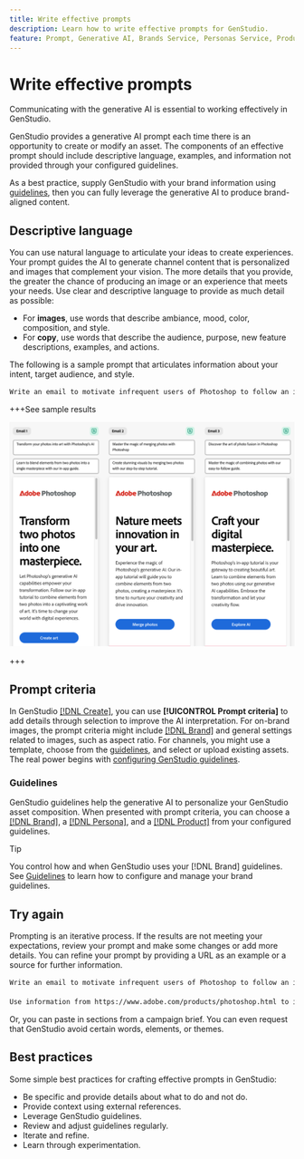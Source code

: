 ```yaml
---
title: Write effective prompts
description: Learn how to write effective prompts for GenStudio.
feature: Prompt, Generative AI, Brands Service, Personas Service, Products Service
---
```


# Write effective prompts

Communicating with the generative AI is essential to working effectively in GenStudio.

GenStudio provides a generative AI prompt each time there is an opportunity to create or modify an asset. The components of an effective prompt should include descriptive language, examples, and information not provided through your configured guidelines.

As a best practice, supply GenStudio with your brand information using [guidelines](./guidelines/overview.md), then you can fully leverage the generative AI to produce brand-aligned content.

## Descriptive language

You can use natural language to articulate your ideas to create experiences. Your prompt guides the AI to generate channel content that is personalized and images that complement your vision. The more details that you provide, the greater the chance of producing an image or an experience that meets your needs. Use clear and descriptive language to provide as much detail as possible:

- For **images**, use words that describe ambiance, mood, color, composition, and style.
- For **copy**, use words that describe the audience, purpose, new feature descriptions, examples, and actions.

The following is a sample prompt that articulates information about your intent, target audience, and style.

```bash
Write an email to motivate infrequent users of Photoshop to follow an in-app tutorial that teaches them to combine elements of two photos into a beautiful work of art. Highlight the generative AI capabilities of Photoshop and use references to natural imagery.
```

+++See sample results

![three generated emails](../assets/sample-email.png)

+++

## Prompt criteria

In GenStudio [[!DNL Create]](./create/overview.md), you can use **[!UICONTROL Prompt criteria]** to add details through selection to improve the AI interpretation. For on-brand images, the prompt criteria might include [[!DNL Brand]](../user-guide/guidelines/brands.md) and general settings related to images, such as aspect ratio. For channels, you might use a template, choose from the [guidelines](/help/user-guide/guidelines/overview.md), and select or upload existing assets. The real power begins with [configuring GenStudio guidelines](/help/user-guide/guidelines/add-guidelines.md).

### Guidelines

GenStudio guidelines help the generative AI to personalize your GenStudio asset composition. When presented with prompt criteria, you can choose a [[!DNL Brand]](./guidelines/brands.md), a [[!DNL Persona]](./guidelines/personas.md), and a [[!DNL Product]](./guidelines/products.md) from your configured guidelines.

>[!TIP]
>
>You control how and when GenStudio uses your [!DNL Brand] guidelines. See [Guidelines](./guidelines/overview.md) to learn how to configure and manage your brand guidelines.

## Try again

Prompting is an iterative process. If the results are not meeting your expectations, review your prompt and make some changes or add more details. You can refine your prompt by providing a URL as an example or a source for further information.

```bash
Write an email to motivate infrequent users of Photoshop to follow an in-app tutorial that teaches them to combine elements of two photos into a beautiful work of art. Highlight the generative AI capabilities of Photoshop and use references to natural imagery.

Use information from https://www.adobe.com/products/photoshop.html to inspire users with the latest features.
```

Or, you can paste in sections from a campaign brief. You can even request that GenStudio avoid certain words, elements, or themes.

## Best practices

Some simple best practices for crafting effective prompts in GenStudio:

- Be specific and provide details about what to do and not do.
- Provide context using external references.
- Leverage GenStudio guidelines.
- Review and adjust guidelines regularly.
- Iterate and refine.
- Learn through experimentation.
